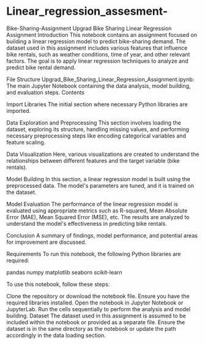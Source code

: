 # Linear_regression_assesment-
Bike-Sharing-Assignment
Upgrad Bike Sharing Linear Regression Assignment Introduction This notebook contains an assignment focused on building a linear regression model to predict bike-sharing demand. The dataset used in this assignment includes various features that influence bike rentals, such as weather conditions, time of year, and other relevant factors. The goal is to apply linear regression techniques to analyze and predict bike rental demand.

File Structure Upgrad_Bike_Sharing_Linear_Regression_Assignment.ipynb: The main Jupyter Notebook containing the data analysis, model building, and evaluation steps. Contents

Import Libraries The initial section where necessary Python libraries are imported.

Data Exploration and Preprocessing This section involves loading the dataset, exploring its structure, handling missing values, and performing necessary preprocessing steps like encoding categorical variables and feature scaling.

Data Visualization Here, various visualizations are created to understand the relationships between different features and the target variable (bike rentals).

Model Building In this section, a linear regression model is built using the preprocessed data. The model's parameters are tuned, and it is trained on the dataset.

Model Evaluation The performance of the linear regression model is evaluated using appropriate metrics such as R-squared, Mean Absolute Error (MAE), Mean Squared Error (MSE), etc. The results are analyzed to understand the model's effectiveness in predicting bike rentals.

Conclusion A summary of findings, model performance, and potential areas for improvement are discussed.

Requirements To run this notebook, the following Python libraries are required:

pandas numpy matplotlib seaborn scikit-learn

To use this notebook, follow these steps:

Clone the repository or download the notebook file. Ensure you have the required libraries installed. Open the notebook in Jupyter Notebook or JupyterLab. Run the cells sequentially to perform the analysis and model building. Dataset The dataset used in this assignment is assumed to be included within the notebook or provided as a separate file. Ensure the dataset is in the same directory as the notebook or update the path accordingly in the data loading section.
